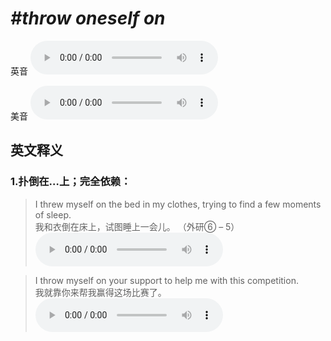 # ***\#throw oneself on*** 
英音
<audio src="./media/throw oneself on1_AAC.aac" controls="controls"></audio>

美音
<audio src="./media/throw oneself on2_AAC.aac" controls="controls"></audio>



  

英文释义
---
### 1.**扑倒在…上；完全依赖：**  

 > I threw myself on the bed in my clothes, trying to find a few moments of sleep.    
 > 我和衣倒在床上，试图睡上一会儿。  （外研⑥ – 5）  
<audio src="./media/throw-8.aac" controls="controls"></audio>

 > I throw myself on your support to help me with this competition.   
 > 我就靠你来帮我赢得这场比赛了。    
<audio src="./media/throw-9.aac" controls="controls"></audio>



